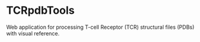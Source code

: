 # TCRpdbTools
Web application for processing T-cell Receptor (TCR) structural files (PDBs) with visual reference.
